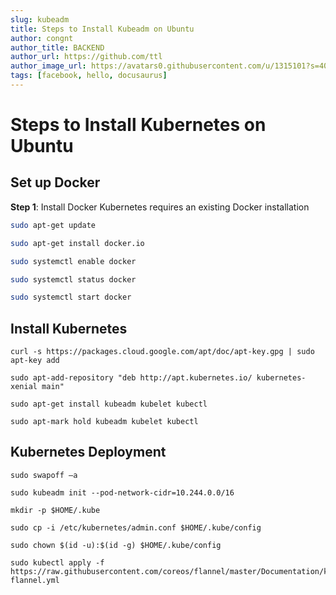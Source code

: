 ```yaml
---
slug: kubeadm
title: Steps to Install Kubeadm on Ubuntu
author: congnt
author_title: BACKEND
author_url: https://github.com/ttl
author_image_url: https://avatars0.githubusercontent.com/u/1315101?s=400&v=4
tags: [facebook, hello, docusaurus]
---
```


# Steps to Install Kubernetes on Ubuntu
## Set up Docker
**Step 1**: Install Docker
Kubernetes requires an existing Docker installation

```sh
sudo apt-get update

sudo apt-get install docker.io

sudo systemctl enable docker

sudo systemctl status docker

sudo systemctl start docker
```

## Install Kubernetes
```
curl -s https://packages.cloud.google.com/apt/doc/apt-key.gpg | sudo apt-key add

sudo apt-add-repository "deb http://apt.kubernetes.io/ kubernetes-xenial main"

sudo apt-get install kubeadm kubelet kubectl

sudo apt-mark hold kubeadm kubelet kubectl
```

## Kubernetes Deployment
```
sudo swapoff –a

sudo kubeadm init --pod-network-cidr=10.244.0.0/16

mkdir -p $HOME/.kube

sudo cp -i /etc/kubernetes/admin.conf $HOME/.kube/config

sudo chown $(id -u):$(id -g) $HOME/.kube/config

sudo kubectl apply -f https://raw.githubusercontent.com/coreos/flannel/master/Documentation/kube-flannel.yml
```
